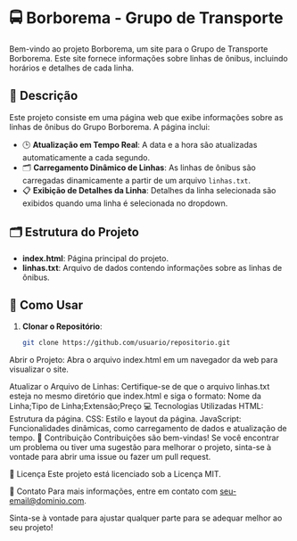 # 🚍 Borborema - Grupo de Transporte

Bem-vindo ao projeto Borborema, um site para o Grupo de Transporte Borborema. Este site fornece informações sobre linhas de ônibus, incluindo horários e detalhes de cada linha.

## 📜 Descrição

Este projeto consiste em uma página web que exibe informações sobre as linhas de ônibus do Grupo Borborema. A página inclui:

- 🕒 **Atualização em Tempo Real**: A data e a hora são atualizadas automaticamente a cada segundo.
- 🗂️ **Carregamento Dinâmico de Linhas**: As linhas de ônibus são carregadas dinamicamente a partir de um arquivo `linhas.txt`.
- 📋 **Exibição de Detalhes da Linha**: Detalhes da linha selecionada são exibidos quando uma linha é selecionada no dropdown.

## 🗂️ Estrutura do Projeto

- **index.html**: Página principal do projeto.
- **linhas.txt**: Arquivo de dados contendo informações sobre as linhas de ônibus.

## 🚀 Como Usar

1. **Clonar o Repositório**:
   ```bash
   git clone https://github.com/usuario/repositorio.git
Abrir o Projeto: Abra o arquivo index.html em um navegador da web para visualizar o site.

Atualizar o Arquivo de Linhas: Certifique-se de que o arquivo linhas.txt esteja no mesmo diretório que index.html e siga o formato:
Nome da Linha;Tipo de Linha;Extensão;Preço
💻 Tecnologias Utilizadas
HTML: Estrutura da página.
CSS: Estilo e layout da página.
JavaScript: Funcionalidades dinâmicas, como carregamento de dados e atualização de tempo.
🤝 Contribuição
Contribuições são bem-vindas! Se você encontrar um problema ou tiver uma sugestão para melhorar o projeto, sinta-se à vontade para abrir uma issue ou fazer um pull request.

📄 Licença
Este projeto está licenciado sob a Licença MIT.

📧 Contato
Para mais informações, entre em contato com seu-email@dominio.com.


Sinta-se à vontade para ajustar qualquer parte para se adequar melhor ao seu projeto!
